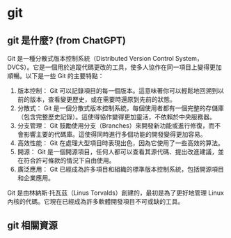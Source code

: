 # git

## git 是什麼? (from ChatGPT)

Git 是一種分散式版本控制系統（Distributed Version Control System，DVCS）。它是一個用於追蹤代碼更改的工具，使多人協作在同一項目上變得更加順暢。以下是一些 Git 的主要特點：

1. 版本控制： Git 可以記錄項目的每一個版本。這意味著你可以輕鬆地回溯到以前的版本，查看變更歷史，或在需要時還原到先前的狀態。
1. 分散式： Git 是一個分散式版本控制系統，每個使用者都有一個完整的存儲庫（包含完整歷史記錄）。這使得協作變得更加靈活，不依賴於中央服務器。
1. 分支管理： Git 鼓勵使用分支（Branches）來開發新功能或進行修復，而不會影響主要的代碼庫。這使得同時進行多個功能的開發變得更加容易。
1. 高效性能： Git 在處理大型項目時表現出色，因為它使用了一些高效的算法。
1. 開源： Git 是一個開源項目，任何人都可以查看其源代碼、提出改進建議，並在符合許可條款的情況下自由使用。
1. 廣泛應用： Git 已經成為許多項目和組織的標準版本控制系統，包括開源項目和企業應用。

Git 是由林納斯·托瓦茲（Linus Torvalds）創建的，最初是為了更好地管理 Linux 內核的代碼。它現在已經成為許多軟體開發項目不可或缺的工具。

## git 相關資源
